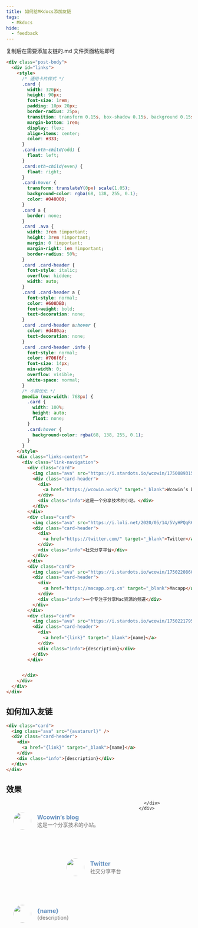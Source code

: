```yaml
---
title: 如何给MKdocs添加友链
tags:
  - Mkdocs
hide:
  - feedback
---
```


<link rel="stylesheet" href="https://cdn.jsdelivr.net/gh/Wcowin/Wcowin.github.io@main/docs/stylesheets/link.css">

复制后在需要添加友链的.md 文件页面粘贴即可

```html hl_lines="75-110"
<div class="post-body">
  <div id="links">
    <style>
      /* 通用卡片样式 */
      .card {
        width: 320px;
        height: 90px;
        font-size: 1rem;
        padding: 10px 20px;
        border-radius: 25px;
        transition: transform 0.15s, box-shadow 0.15s, background 0.15s;
        margin-bottom: 1rem;
        display: flex;
        align-items: center;
        color: #333;
      }
      .card:nth-child(odd) {
        float: left;
      }
      .card:nth-child(even) {
        float: right;
      }
      .card:hover {
        transform: translateY(0px) scale(1.05);
        background-color: rgba(68, 138, 255, 0.1);
        color: #040000;
      }
      .card a {
        border: none;
      }
      .card .ava {
        width: 3rem !important;
        height: 3rem !important;
        margin: 0 !important;
        margin-right: 1em !important;
        border-radius: 50%;
      }
      .card .card-header {
        font-style: italic;
        overflow: hidden;
        width: auto;
      }
      .card .card-header a {
        font-style: normal;
        color: #608DBD;
        font-weight: bold;
        text-decoration: none;
      }
      .card .card-header a:hover {
        color: #d480aa;
        text-decoration: none;
      }
      .card .card-header .info {
        font-style: normal;
        color: #706f6f;
        font-size: 14px;
        min-width: 0;
        overflow: visible;
        white-space: normal;
      }
      /* 小屏优化 */
      @media (max-width: 768px) {
        .card {
          width: 100%;
          height: auto;
          float: none;
        }
        .card:hover {
          background-color: rgba(68, 138, 255, 0.1);
        }
      }
    </style>
    <div class="links-content">
      <div class="link-navigation">
        <div class="card">
          <img class="ava" src="https://i.stardots.io/wcowin/1750089315509.png" />
          <div class="card-header">
            <div>
              <a href="https://wcowin.work/" target="_blank">Wcowin’s blog</a>
            </div>
            <div class="info">这是一个分享技术的小站。</div>
          </div>
        </div>
        <div class="card">
          <img class="ava" src="https://i.loli.net/2020/05/14/5VyHPQqR6LWF39a.png" />
          <div class="card-header">
            <div>
              <a href="https://twitter.com/" target="_blank">Twitter</a>
            </div>
            <div class="info">社交分享平台</div>
          </div>
        </div>
        <div class="card">
          <img class="ava" src="https://i.stardots.io/wcowin/1750220860750.jpg" />
          <div class="card-header">
            <div>
              <a href="https://macapp.org.cn" target="_blank">Macapp</a>
            </div>
            <div class="info">一个专注于分享Mac资源的频道</div>
          </div>
        </div>
        <div class="card">
          <img class="ava" src="https://i.stardots.io/wcowin/1750221795613.jpeg" />
          <div class="card-header">
            <div>
              <a href="{link}" target="_blank">{name}</a>
            </div>
            <div class="info">{description}</div>
          </div>
        </div>


      </div>
    </div>
  </div>
</div>
```

## 如何加入友链

```html
<div class="card">
  <img class="ava" src="{avatarurl}" />
  <div class="card-header">
    <div>
      <a href="{link}" target="_blank">{name}</a>
    </div>
    <div class="info">{description}</div>
  </div>
</div>
```


## 效果

<!-- <div>
  <div class="links-content"> 
   <div class="link-navigation"> 
    <div class="card"> 
     <img class="ava" src="https://pic4.zhimg.com/80/v2-a0456a5f527c1923f096759f2926012f_1440w.webp" /> 
     <div class="card-header"> 
      <div> 
       <a href="https://wcowin.work/ " target=“_blank”>Wcowin’s blog</a> 
      </div> 
      <div class="info">
       这是一个分享技术的小站。
      </div> 
     </div> 
    </div> 
</div> -->


<div class="post-body">
  <div id="links">
    <style>
      /* 通用卡片样式 */
      .card {
        width: 320px;
        height: 90px;
        font-size: 1rem;
        padding: 10px 20px;
        border-radius: 25px;
        transition: transform 0.15s, box-shadow 0.15s, background 0.15s;
        margin-bottom: 1rem;
        display: flex;
        align-items: center;
        color: #333;
      }
      .card:nth-child(odd) {
        float: left;
      }
      .card:nth-child(even) {
        float: right;
      }
      .card:hover {
        transform: translateY(0px) scale(1.05);
        background-color: rgba(68, 138, 255, 0.1);
        color: #040000;
      }
      .card a {
        border: none;
      }
      .card .ava {
        width: 3rem !important;
        height: 3rem !important;
        margin: 0 !important;
        margin-right: 1em !important;
        border-radius: 50%;
      }
      .card .card-header {
        font-style: italic;
        overflow: hidden;
        width: auto;
      }
      .card .card-header a {
        font-style: normal;
        color: #608DBD;
        font-weight: bold;
        text-decoration: none;
      }
      .card .card-header a:hover {
        color: #d480aa;
        text-decoration: none;
      }
      .card .card-header .info {
        font-style: normal;
        color: #706f6f;
        font-size: 14px;
        min-width: 0;
        overflow: visible;
        white-space: normal;
      }
      /* 小屏优化 */
      @media (max-width: 768px) {
        .card {
          width: 100%;
          height: auto;
          float: none;
        }
        .card:hover {
          background-color: rgba(68, 138, 255, 0.1);
        }
      }
    </style>
    <div class="links-content">
      <div class="link-navigation">
        <div class="card">
          <img class="ava" src="https://i.stardots.io/wcowin/1750089315509.png" />
          <div class="card-header">
            <div>
              <a href="https://wcowin.work/" target="_blank">Wcowin’s blog</a>
            </div>
            <div class="info">这是一个分享技术的小站。</div>
          </div>
        </div>
        <div class="card">
          <img class="ava" src="https://i.loli.net/2020/05/14/5VyHPQqR6LWF39a.png" />
          <div class="card-header">
            <div>
              <a href="https://twitter.com/" target="_blank">Twitter</a>
            </div>
            <div class="info">社交分享平台</div>
          </div>
        </div>
        <div class="card">
          <img class="ava" src="https://i.stardots.io/wcowin/1750221795613.jpeg" />
          <div class="card-header">
            <div>
              <a href="{link}" target="_blank">{name}</a>
            </div>
            <div class="info">{description}</div>
          </div>
        </div>


      </div>
    </div>
  </div>
</div>